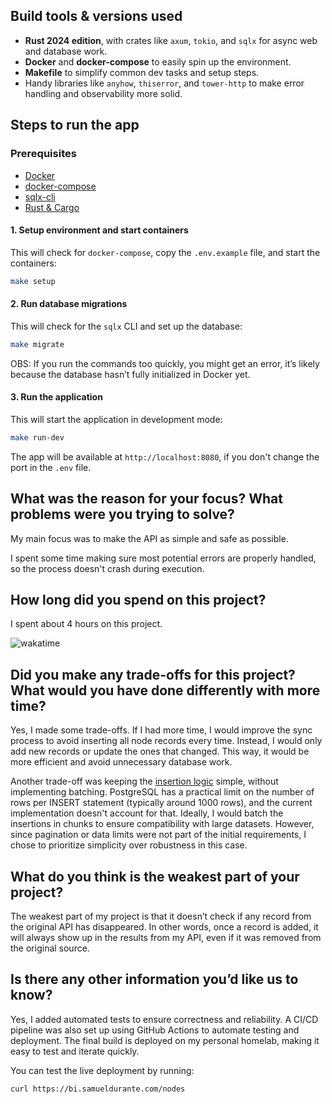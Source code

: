 ## Build tools & versions used

- **Rust 2024 edition**, with crates like `axum`, `tokio`, and `sqlx` for async web and database work.
- **Docker** and **docker-compose** to easily spin up the environment.
- **Makefile** to simplify common dev tasks and setup steps.
- Handy libraries like `anyhow`, `thiserror`, and `tower-http` to make error handling and observability more solid.

## Steps to run the app

### Prerequisites

- [Docker](https://www.docker.com/)
- [docker-compose](https://docs.docker.com/compose/)
- [sqlx-cli](https://crates.io/crates/sqlx-cli)
- [Rust & Cargo](https://www.rust-lang.org/tools/install)

#### 1. Setup environment and start containers

This will check for `docker-compose`, copy the `.env.example` file, and start the containers:

```bash
make setup
```

#### 2. Run database migrations

This will check for the `sqlx` CLI and set up the database:

```bash
make migrate
```

OBS: If you run the commands too quickly, you might get an error, it’s likely because the database hasn’t fully initialized in Docker yet.

#### 3. Run the application

This will start the application in development mode:

```bash
make run-dev
```

The app will be available at `http://localhost:8080`, if you don't change the port in the `.env` file.

## What was the reason for your focus? What problems were you trying to solve?

My main focus was to make the API as simple and safe as possible.

I spent some time making sure most potential errors are properly handled, so the process doesn't crash during execution.

## How long did you spend on this project?

I spent about 4 hours on this project.

![wakatime](https://files.catbox.moe/3irv6w.png)

## Did you make any trade-offs for this project? What would you have done differently with more time?

Yes, I made some trade-offs. If I had more time, I would improve the sync process to avoid inserting all node records
every time. Instead, I would only add new records or update the ones that changed. This way, it would be more efficient
and avoid unnecessary database work.

Another trade-off was keeping the [insertion logic](https://github.com/samueldurantes/bi/blob/main/src/synchronizer.rs#L57-L76) simple, without
implementing batching. PostgreSQL has a practical limit on the number of rows per INSERT statement (typically around 1000 rows), and the current
implementation doesn't account for that. Ideally, I would batch the insertions in chunks to ensure compatibility with large datasets. However, since
pagination or data limits were not part of the initial requirements, I chose to prioritize simplicity over robustness in this case.

## What do you think is the weakest part of your project?

The weakest part of my project is that it doesn’t check if any record from the original API has disappeared. In other
words, once a record is added, it will always show up in the results from my API, even if it was removed from the
original source.

## Is there any other information you’d like us to know?

Yes, I added automated tests to ensure correctness and reliability. A CI/CD pipeline was also set up using GitHub Actions to automate testing and
deployment. The final build is deployed on my personal homelab, making it easy to test and iterate quickly.

You can test the live deployment by running:

```bash
curl https://bi.samueldurante.com/nodes
```
